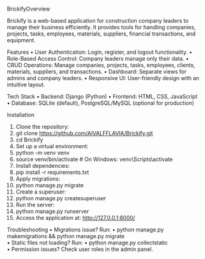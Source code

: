 
BrickifyOverview

Brickify is a web-based application for construction company leaders to manage their business efficiently. It provides tools for handling companies, projects, tasks, employees, materials, suppliers, financial transactions, and equipment. 

Features
•	User Authentication: Login, register, and logout functionality.
•	Role-Based Access Control: Company leaders manage only their data.
•	CRUD Operations: Manage companies, projects, tasks, employees, clients, materials, suppliers, and transactions.
•	Dashboard: Separate views for admins and company leaders.
•	Responsive UI: User-friendly design with an intuitive layout.

Tech Stack
•	Backend: Django (Python)
•	Frontend: HTML, CSS, JavaScript
•	Database: SQLite (default), PostgreSQL/MySQL (optional for production)

Installation
1.	Clone the repository: 
2.	git clone https://github.com/AIVALFFLAVIA/Brickify.git
3.	cd Brickify
4.	Set up a virtual environment: 
5.	python -m venv venv  
6.	source venv/bin/activate  # On Windows: venv\Scripts\activate  
7.	Install dependencies: 
8.	pip install -r requirements.txt  
9.	Apply migrations: 
10.	python manage.py migrate  
11.	Create a superuser: 
12.	python manage.py createsuperuser  
13.	Run the server: 
14.	python manage.py runserver  
15.	Access the application at: http://127.0.0.1:8000/

Troubleshooting
•	Migrations issue? Run: 
•	python manage.py makemigrations && python manage.py migrate  
•	Static files not loading? Run: 
•	python manage.py collectstatic  
•	Permission issues? Check user roles in the admin panel.

